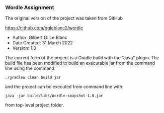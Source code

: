 ### Wordle Assignment

The original version of the project was taken from GitHub

https://github.com/ggleblanc2/wordle 

* Author: Gilbert G. Le Blanc
* Date Created: 31 March 2022
* Version: 1.0

The current form of the project is a Gradle build with the "Java" plugin. The build file has been modified to build an executable jar from the command line using the command:
```
./gradlew clean build jar
```

and the project can be executed from command line with:
```
java -jar build/libs/Wordle-snapshot-1.0.jar
```
from top-level project folder.